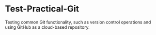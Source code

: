 # Test-Practical-Git
Testing common Git functionality, such as version control operations and using GitHub as a cloud-based repository.
